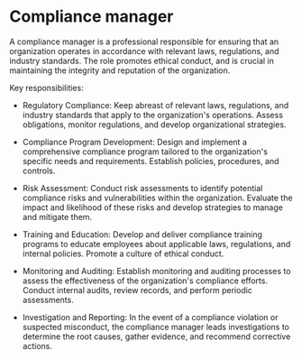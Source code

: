 # Compliance manager

A compliance manager is a professional responsible for ensuring that an organization operates in accordance with relevant laws, regulations, and industry standards. The role promotes ethical conduct, and is crucial in maintaining the integrity and reputation of the organization.

Key responsibilities:

* Regulatory Compliance: Keep abreast of relevant laws, regulations, and industry standards that apply to the organization's operations. Assess obligations, monitor regulations, and develop organizational strategies.

* Compliance Program Development: Design and implement a comprehensive compliance program tailored to the organization's specific needs and requirements. Establish policies, procedures, and controls.

* Risk Assessment: Conduct risk assessments to identify potential compliance risks and vulnerabilities within the organization. Evaluate the impact and likelihood of these risks and develop strategies to manage and mitigate them.

* Training and Education: Develop and deliver compliance training programs to educate employees about applicable laws, regulations, and internal policies. Promote a culture of ethical conduct.

* Monitoring and Auditing: Establish monitoring and auditing processes to assess the effectiveness of the organization's compliance efforts. Conduct internal audits, review records, and perform periodic assessments.

* Investigation and Reporting: In the event of a compliance violation or suspected misconduct, the compliance manager leads investigations to determine the root causes, gather evidence, and recommend corrective actions.
